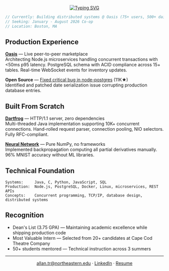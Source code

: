 <div align="center">

[![Typing SVG](https://readme-typing-svg.demolab.com?font=Inter&weight=500&size=22&duration=3000&pause=1000&color=ffffff&background=0D1117&center=true&vCenter=true&width=500&lines=Trenton+Allan;Backend+Engineer+%40+Oasis;Northeastern+CS+'28)](https://git.io/typing-svg)

</div>

```javascript
// Currently: Building distributed systems @ Oasis (75+ users, 500+ daily transactions)
// Seeking: January - August 2026 Co-op
// Location: Boston, MA
```

## Production Experience

**[Oasis](https://github.com/oasis-neu)** — Live peer-to-peer marketplace  
Architecting Node.js microservices handling concurrent transactions with <50ms p95 latency. PostgreSQL schema with ACID compliance across 15+ tables. Real-time WebSocket events for inventory updates.

**Open Source** — [Fixed critical bug in node-postgres](https://github.com/brianc/node-postgres) (11K★)  
Identified and patched date serialization issue corrupting production database entries.

## Built From Scratch

**[Dartfrog](https://github.com/trentonallan/dartfrog)** — HTTP/1.1 server, zero dependencies  
Multi-threaded Java implementation supporting 10K+ concurrent connections. Hand-rolled request parser, connection pooling, NIO selectors. Fully RFC-compliant.

**[Neural Network](https://github.com/trentonallan/neural-network-py)** — Pure NumPy, no frameworks  
Implemented backpropagation computing all partial derivatives manually. 96% MNIST accuracy without ML libraries.

## Technical Foundation

```
Systems:     Java, C, Python, JavaScript, SQL
Production:  Node.js, PostgreSQL, Docker, Linux, microservices, REST APIs
Concepts:    Concurrent programming, TCP/IP, database design, distributed systems
```

## Recognition

- Dean's List (3.75 GPA) — Maintaining academic excellence while shipping production code
- Most Valuable Intern — Selected from 20+ candidates at Cape Cod Theatre Company
- 50+ students mentored — Technical instruction across 3 summers

---

<div align="center">

[allan.tr@northeastern.edu](mailto:allan.tr@northeastern.edu) · [LinkedIn](https://linkedin.com/in/trentonallan) · [Resume](https://github.com/trentonallan/trentonallan/blob/main/resume.pdf)

</div>
